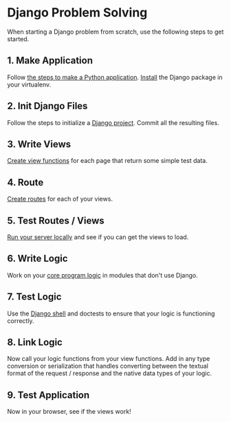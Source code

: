 # Django Problem Solving

When starting a Django problem from scratch, use the following steps to get started.

## 1. Make Application

Follow [the steps to make a Python application](/notes/py-app-structure.md).
[Install](/notes/py-pip.md) the Django package in your virtualenv.

## 2. Init Django Files

Follow the steps to initialize a [Django project](/notes/django-init.md).
Commit all the resulting files.

## 3. Write Views

[Create view functions](/notes/django-views.md) for each page that return some simple test data.

## 4. Route

[Create routes](/notes/django-routes.md) for each of your views.

## 5. Test Routes / Views

[Run your server locally](/notes/django-serving-locally.md) and see if you can get the views to load.

## 6. Write Logic

Work on your [core program logic](/notes/django-logic.md) in modules that don't use Django.

## 7. Test Logic

Use the [Django shell](/notes/django-shell.md) and doctests to ensure that your logic is functioning correctly.

## 8. Link Logic

Now call your logic functions from your view functions.
Add in any type conversion or serialization that handles converting between the textual format of the request / response and the native data types of your logic.

## 9. Test Application

Now in your browser, see if the views work!
